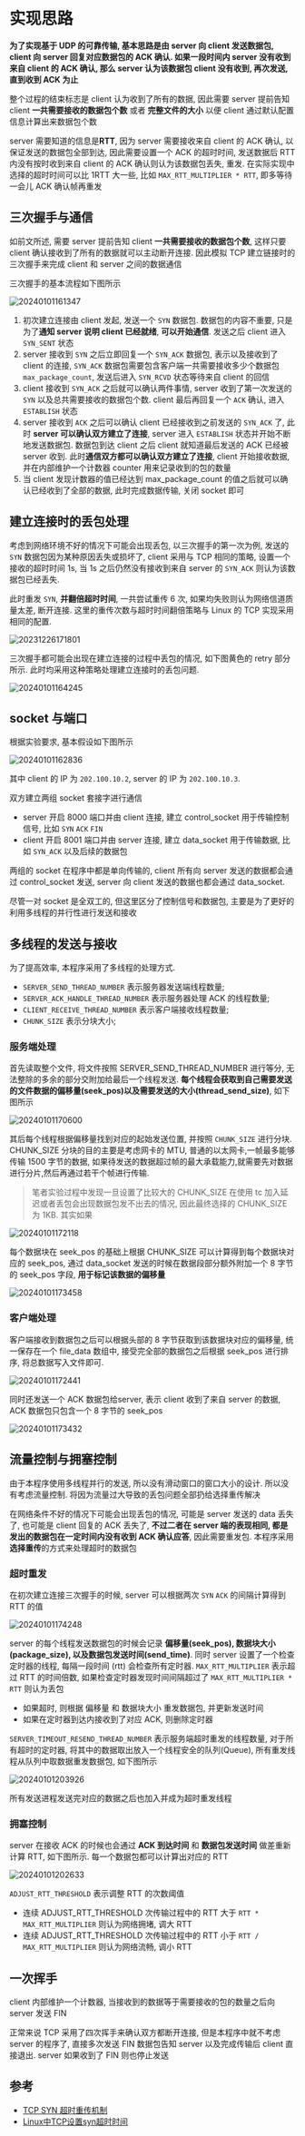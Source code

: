 
# 实现思路

**为了实现基于 UDP 的可靠传输, 基本思路是由 server 向 client 发送数据包, client 向 server 回复对应数据包的 ACK 确认. 如果一段时间内 server 没有收到来自 client 的 ACK 确认, 那么 server 认为该数据包 client 没有收到, 再次发送, 直到收到 ACK 为止**

整个过程的结束标志是 client 认为收到了所有的数据, 因此需要 server 提前告知 client **一共需要接收的数据包个数** 或者 **完整文件的大小** 以便 client 通过默认配置信息计算出来数据包个数

server 需要知道的信息是**RTT**, 因为 server 需要接收来自 client 的 ACK 确认, 以保证发送的数据包全部到达, 因此需要设置一个 ACK 的超时时间, 发送数据后 RTT 内没有按时收到来自 client 的 ACK 确认则认为该数据包丢失, 重发. 在实际实现中选择的超时时间可以比 1RTT 大一些, 比如 `MAX_RTT_MULTIPLIER * RTT`, 即多等待一会儿 ACK 确认帧再重发

## 三次握手与通信

如前文所述, 需要 server 提前告知 client **一共需要接收的数据包个数**, 这样只要 client 确认接收到了所有的数据就可以主动断开连接. 因此模拟 TCP 建立链接时的三次握手来完成 client 和 server 之间的数据通信

三次握手的基本流程如下图所示

![20240101161347](https://raw.githubusercontent.com/learner-lu/picbed/master/20240101161347.png)

1. 初次建立连接由 client 发起, 发送一个 `SYN` 数据包. 数据包的内容不重要, 只是为了**通知 server 说明 client 已经就绪**, **可以开始通信**. 发送之后 client 进入 `SYN_SENT` 状态
2. server 接收到 `SYN` 之后立即回复一个 `SYN_ACK` 数据包, 表示以及接收到了 client 的连接, `SYN_ACK` 数据包需要包含客户端一共需要接收多少个数据包 `max_package_count`, 发送后进入 `SYN_RCVD` 状态等待来自 client 的回信
3. client 接收到 `SYN_ACK` 之后就可以确认两件事情, server 收到了第一次发送的 `SYN` 以及总共需要接收的数据包个数. client 最后再回复一个 `ACK` 确认, 进入 `ESTABLISH` 状态
4. server 接收到 `ACK` 之后可以确认 client 已经接收到之前发送的 `SYN_ACK` 了, 此时 **server 可以确认双方建立了连接**, server 进入 `ESTABLISH` 状态并开始不断地发送数据包. 数据包到达 client 之后 client 就知道最后发送的 ACK 已经被 server 收到. 此时**通信双方都可以确认双方建立了连接**, client 开始接收数据, 并在内部维护一个计数器 counter 用来记录收到的包的数量
5. 当 client 发现计数器的值已经达到 max_package_count 的值之后就可以确认已经收到了全部的数据, 此时完成数据传输, 关闭 socket 即可

## 建立连接时的丢包处理

考虑到网络环境不好的情况下可能会出现丢包, 以三次握手的第一次为例, 发送的 `SYN` 数据包因为某种原因丢失或损坏了, client 采用与 TCP 相同的策略, 设置一个接收的超时时间 1s, 当 1s 之后仍然没有接收到来自 server 的 `SYN_ACK` 则认为该数据包已经丢失.

此时重发 `SYN`, **并翻倍超时时间**, 一共尝试重传 6 次, 如果均失败则认为网络信道质量太差, 断开连接. 这里的重传次数与超时时间翻倍策略与 Linux 的 TCP 实现采用相同的配置.

![20231226171801](https://raw.githubusercontent.com/learner-lu/picbed/master/20231226171801.png)

三次握手都可能会出现在建立连接的过程中丢包的情况, 如下图黄色的 retry 部分所示. 此时均采用这种策略处理建立连接时的丢包问题.

![20240101164245](https://raw.githubusercontent.com/learner-lu/picbed/master/20240101164245.png)

## socket 与端口

根据实验要求, 基本假设如下图所示

![20240101162836](https://raw.githubusercontent.com/learner-lu/picbed/master/20240101162836.png)

其中 client 的 IP 为 `202.100.10.2`, server 的 IP 为 `202.100.10.3`.

双方建立两组 socket 套接字进行通信

- server 开启 8000 端口并由 client 连接, 建立 control_socket 用于传输控制信号, 比如 `SYN` `ACK` `FIN`
- client 开启 8001 端口并由 server 连接, 建立 data_socket 用于传输数据, 比如 `SYN_ACK` 以及后续的数据包

两组的 socket 在程序中都是单向传输的, client 所有向 server 发送的数据都会通过 control_socket 发送, server 向 client 发送的数据也都会通过 data_socket.

尽管一对 socket 是全双工的, 但这里区分了控制信号和数据包, 主要是为了更好的利用多线程的并行性进行发送和接收

## 多线程的发送与接收

为了提高效率, 本程序采用了多线程的处理方式. 

- `SERVER_SEND_THREAD_NUMBER` 表示服务器发送端线程数量;
- `SERVER_ACK_HANDLE_THREAD_NUMBER` 表示服务器处理 ACK 的线程数量;
- `CLIENT_RECEIVE_THREAD_NUMBER` 表示客户端接收线程数量;
- `CHUNK_SIZE` 表示分块大小;

### 服务端处理

首先读取整个文件, 将文件按照 SERVER_SEND_THREAD_NUMBER 进行等分, 无法整除的多余的部分交附加给最后一个线程发送. **每个线程会获取到自己需要发送的文件数据的偏移量(seek_pos)以及需要发送的大小(thread_send_size)**, 如下图所示

![20240101170600](https://raw.githubusercontent.com/learner-lu/picbed/master/20240101170600.png)

其后每个线程根据偏移量找到对应的起始发送位置, 并按照 `CHUNK_SIZE` 进行分块. CHUNK_SIZE 分块的目的主要是考虑网卡的 MTU, 普通的以太网卡,一帧最多能够传输 1500 字节的数据, 如果待发送的数据超过帧的最大承载能力,就需要先对数据进行分片,然后再通过若干个帧进行传输.

> 笔者实验过程中发现一旦设置了比较大的 CHUNK_SIZE 在使用 tc 加入延迟或者丢包会出现数据包发不出去的情况, 因此最终选择的 CHUNK_SIZE 为 1KB. 其实如果

![20240101172118](https://raw.githubusercontent.com/learner-lu/picbed/master/20240101172118.png)

每个数据块在 seek_pos 的基础上根据 CHUNK_SIZE 可以计算得到每个数据块对应的 seek_pos, 通过 data_socket 发送的时候在数据段部分额外附加一个 8 字节的 seek_pos 字段, **用于标记该数据的偏移量**

![20240101173458](https://raw.githubusercontent.com/learner-lu/picbed/master/20240101173458.png)

### 客户端处理

客户端接收到数据包之后可以根据头部的 8 字节获取到该数据块对应的偏移量, 统一保存在一个 file_data 数组中, 接受完全部的数据包之后根据 seek_pos 进行排序, 将总数据写入文件即可.

![20240101172441](https://raw.githubusercontent.com/learner-lu/picbed/master/20240101172441.png)

同时还发送一个 ACK 数据包给server, 表示 client 收到了来自 server 的数据, ACK 数据包只包含一个 8 字节的 seek_pos

![20240101173432](https://raw.githubusercontent.com/learner-lu/picbed/master/20240101173432.png)

## 流量控制与拥塞控制

由于本程序使用多线程并行的发送, 所以没有滑动窗口的窗口大小的设计. 所以没有考虑流量控制. 将因为流量过大导致的丢包问题全部扔给选择重传解决

在网络条件不好的情况下可能会出现丢包的情况, 可能是 server 发送的 data 丢失了, 也可能是 client 回复的 ACK 丢失了, **不过二者在 server 端的表现相同, 都是发出的数据包在一定时间内没有收到 ACK 确认应答**, 因此需要重发包. 本程序采用**选择重传**的方式来处理超时的数据包

### 超时重发

在初次建立连接三次握手的时候, server 可以根据两次 `SYN` `ACK` 的间隔计算得到 RTT 的值

![20240101174248](https://raw.githubusercontent.com/learner-lu/picbed/master/20240101174248.png)

server 的每个线程发送数据包的时候会记录 **偏移量(seek_pos), 数据块大小(package_size), 以及数据包发送时间(send_time)**. 同时 server 设置了一个检查定时器的线程, 每隔一段时间 (rtt) 会检查所有定时器. `MAX_RTT_MULTIPLIER` 表示超过 RTT 的时间倍数, 如果检查定时器发现时间间隔超过了 `MAX_RTT_MULTIPLIER * RTT` 则认为丢包

- 如果超时, 则根据 偏移量 和 数据块大小 重发数据包, 并更新发送时间
- 如果在定时器到达内接收到了对应 ACK, 则删除定时器

`SERVER_TIMEOUT_RESEND_THREAD_NUMBER` 表示服务端超时重发的线程数量, 对于所有超时的定时器, 将其中的数据取出放入一个线程安全的队列(Queue), 所有重发线程从队列中取数据重发数据包, 如下图所示

![20240101203926](https://raw.githubusercontent.com/learner-lu/picbed/master/20240101203926.png)

所有发送进程发送完对应的数据之后也加入并成为超时重发线程

### 拥塞控制

server 在接收 ACK 的时候也会通过 **ACK 到达时间** 和 **数据包发送时间** 做差重新计算 RTT, 如下图所示. 每一个数据包都可以计算出对应的 RTT

![20240101202633](https://raw.githubusercontent.com/learner-lu/picbed/master/20240101202633.png)

`ADJUST_RTT_THRESHOLD` 表示调整 RTT 的次数阈值

- 连续 ADJUST_RTT_THRESHOLD 次传输过程中的 RTT 大于 `RTT * MAX_RTT_MULTIPLIER` 则认为网络拥堵, 调大 RTT
- 连续 ADJUST_RTT_THRESHOLD 次传输过程中的 RTT 小于 `RTT / MAX_RTT_MULTIPLIER` 则认为网络流畅, 调小 RTT

## 一次挥手

client 内部维护一个计数器, 当接收到的数据等于需要接收的包的数量之后向 server 发送 FIN

正常来说 TCP 采用了四次挥手来确认双方都断开连接, 但是本程序中就不考虑 server 的程序了, 直接多次发送 FIN 数据包告知 server 以及完成传输后 client 直接退出. server 如果收到了 FIN 则也停止发送

## 参考

- [TCP SYN 超时重传机制](https://zhuanlan.zhihu.com/p/483856828)
- [Linux中TCP设置syn超时时间](https://www.jianshu.com/p/84edd4eecf20)